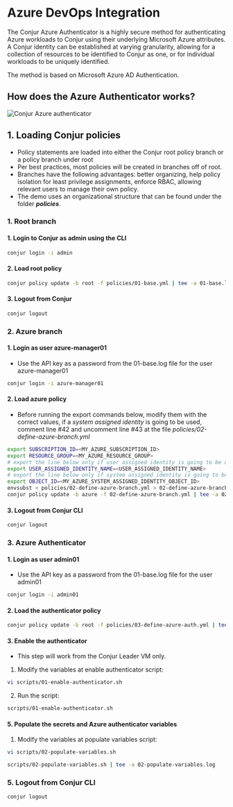 # Azure DevOps Integration

The Conjur Azure Authenticator is a highly secure method for authenticating Azure workloads to Conjur using their underlying Microsoft Azure attributes. A Conjur identity can be established at varying granularity, allowing for a collection of resources to be identified to Conjur as one, or for individual workloads to be uniquely identified. 

The method is based on Microsoft Azure AD Authentication.

## How does the Azure Authenticator works?

![Conjur Azure authenticator](https://github.com/assafjh/cybr-demos/blob/main/azure-devops/azure-authenticator.png?raw=true)
## 1. Loading Conjur policies
- Policy statements are loaded into either the Conjur  root policy branch or a policy branch under root
- Per best practices, most policies will be created in branches off of root. 
- Branches have the following advantages: better organizing, help policy isolation for least privilege assignments, enforce RBAC, allowing relevant users to manage their own policy.
- The demo uses an organizational structure that can be found under the folder ***policies***.
### 1. Root branch
#### 1. Login to Conjur as admin using the CLI
```bash
conjur login -i admin
```
#### 2. Load root policy
```bash
conjur policy update -b root -f policies/01-base.yml | tee -a 01-base.log
```
#### 3. Logout from Conjur
```Bash
conjur logout
```
### 2. Azure branch
#### 1. Login as user azure-manager01
- Use the API key as a password from the 01-base.log file for the user azure-manager01
```bash
conjur login -i azure-manager01
```
#### 2. Load azure policy
- Before running the export commands below, modify them with the correct values, if a *system assigned identity* is going to be used, comment line #42 and uncomment line #43 at the file *policies/02-define-azure-branch.yml*
```bash
export SUBSCRIPTION_ID=<MY_AZURE_SUBSCRIPTION_ID>
export RESOURCE_GROUP=<MY_AZURE_RESOURCE_GROUP>
# export the line below only if user assigned identity is going to be used
export USER_ASSIGNED_IDENTITY_NAME=<USER_ASSIGNED_IDENTITY_NAME>
# export the line below only if system assigned identity is going to be used
export OBJECT_ID=<MY_AZURE_SYSTEM_ASSIGNED_IDENTITY_OBJECT_ID>
envsubst < policies/02-define-azure-branch.yml > 02-define-azure-branch.yml
conjur policy update -b azure -f 02-define-azure-branch.yml | tee -a 02-define-azure-branch.log
```
#### 3. Logout from Conjur CLI
```Bash
conjur logout
```
### 3. Azure Authenticator
#### 1. Login as user admin01
 - Use the API key as a password from the 01-base.log file for the user admin01
```bash
conjur login -i admin01
```
#### 2. Load the authenticator policy
```Bash
conjur policy update -b root -f policies/03-define-azure-auth.yml | tee -a 03-define-azure-auth.log
```
#### 3. Enable the authenticator
- This step will work from the Conjur Leader VM only.
1. Modify the variables at enable authenticator script:
```bash 
vi scripts/01-enable-authenticator.sh
```
2. Run the script:
```bash
scripts/01-enable-authenticator.sh
```
#### 5. Populate the secrets and Azure authenticator variables
1. Modify the variables at populate variables script:
```bash 
vi scripts/02-populate-variables.sh
```
```Bash
scripts/02-populate-variables.sh | tee -a 02-populate-variables.log
```
### 5. Logout from Conjur CLI
```Bash
conjur logout
```
